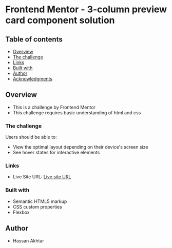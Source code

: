 # Frontend Mentor - 3-column preview card component solution


## Table of contents

- [Overview](#overview)
- [The challenge](#the-challenge)
- [Links](#links)
- [Built with](#built-with)
- [Author](#author)
- [Acknowledgments](#acknowledgments)


## Overview

- This is a challenge by Frontend Mentor
- This challenge requires basic understanding of html and css

### The challenge

Users should be able to:

- View the optimal layout depending on their device's screen size
- See hover states for interactive elements


### Links

- Live Site URL: [Live site URL](https://hassanakhtar8.github.io/3-Column-Component/)


### Built with

- Semantic HTML5 markup
- CSS custom properties
- Flexbox


## Author

- Hassan Akhtar
